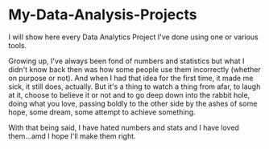 # My-Data-Analysis-Projects
I will show here every Data Analytics Project I've done using one or various tools.

Growing up, I've always been fond of numbers and statistics but what I didn't know back then was how some people use them incorrectly (whether on purpose or not). And when I had that idea for the first time, it made me sick, it still does, actually. But it's a thing to watch a thing from afar, to laugh at it, choose to believe it or not and to go deep down into the rabbit hole, doing what you love, passing boldly to the other side by the ashes of some hope, some dream, some attempt to achieve something.

With that being said, I have hated numbers and stats and I have loved them...amd I hope I'll make them right.

